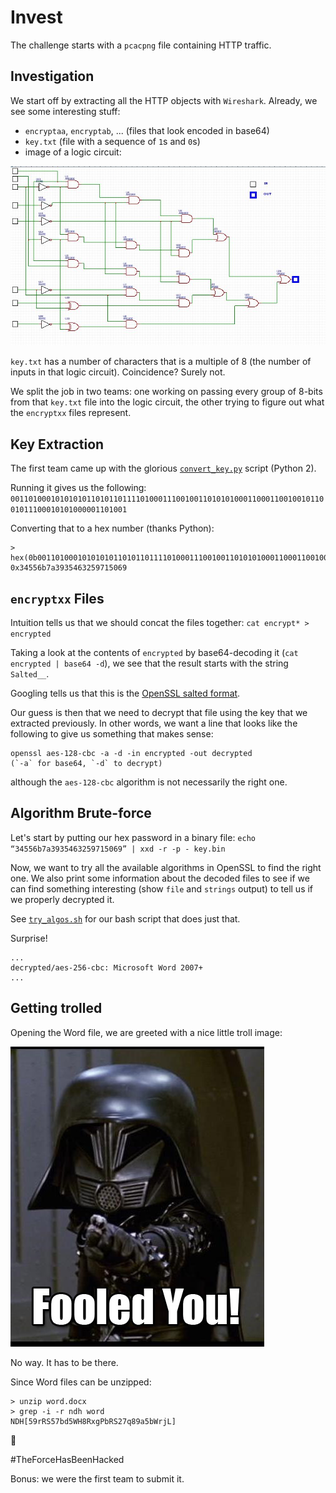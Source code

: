 # Invest
The challenge starts with a `pcacpng` file containing HTTP traffic.

## Investigation
We start off by extracting all the HTTP objects with `Wireshark`.
Already, we see some interesting stuff:
- `encryptaa`, `encryptab`, ... (files that look encoded in base64)
- `key.txt` (file with a sequence of `1`s and `0`s)
- image of a logic circuit:

![Logic circuit](circuit.jpeg)

`key.txt` has a number of characters that is a multiple of 8 (the number of
inputs in that logic circuit). Coincidence? Surely not.

We split the job in two teams: one working on passing every group of 8-bits from
that `key.txt` file into the logic circuit, the other trying to figure out what
the `encryptxx` files represent.


## Key Extraction
The first team came up with the glorious
[`convert_key.py`](convert_key.py) script (Python 2).

Running it gives us the following: 
`001101000101010101101011011110100011100100110101010001100011001001011001011100010101000001101001`

Converting that to a hex number (thanks Python):
```
> hex(0b001101000101010101101011011110100011100100110101010001100011001001011001011100010101000001101001)
0x34556b7a3935463259715069
```

## `encryptxx` Files
Intuition tells us that we should concat the files together:
`cat encrypt* > encrypted`

Taking a look at the contents of `encrypted` by base64-decoding it
(`cat encrypted | base64 -d`), we see that the result starts with the string
`Salted__`.

Googling tells us that this is the
[OpenSSL salted format](http://justsolve.archiveteam.org/wiki/OpenSSL_salted_format).

Our guess is then that we need to decrypt that file using the key that we
extracted previously. In other words, we want a line that looks like the
following to give us something that makes sense:

```
openssl aes-128-cbc -a -d -in encrypted -out decrypted
(`-a` for base64, `-d` to decrypt)
```
although the `aes-128-cbc` algorithm is not necessarily the right one.

## Algorithm Brute-force
Let's start by putting our hex password in a binary file:
`echo “34556b7a3935463259715069” | xxd -r -p - key.bin`

Now, we want to try all the available algorithms in OpenSSL to find the right
one. We also print some information about the decoded files to see if we can
find something interesting (show `file` and `strings` output) to tell us if we
properly decrypted it.

See [`try_algos.sh`](try_algos.sh) for our bash script that does just that.

Surprise!
```
...
decrypted/aes-256-cbc: Microsoft Word 2007+
...
```

## Getting trolled
Opening the Word file, we are greeted with a nice little troll image:

![Thanks, NDH.](troll.jpeg)

No way. It has to be there.

Since Word files can be unzipped:
```
> unzip word.docx
> grep -i -r ndh word
NDH[59rRS57bd5WH8RxgPbRS27q89a5bWrjL]
```

:tada:

\#TheForceHasBeenHacked

Bonus: we were the first team to submit it.
